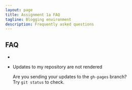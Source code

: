 ```yaml
---
layout: page
title: Assignment 1a FAQ
tagline: Blogging environment
description: Frequently asked questions
---
```


## FAQ

+ 

+  Updates to my repository are not rendered

   Are you sending your updates to the `gh-pages` branch?  
   Try `git status` to check.


